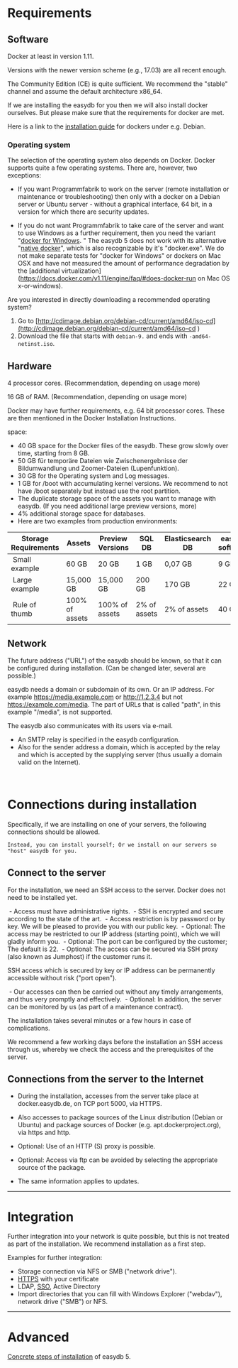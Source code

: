 # Requirements

## Software

Docker at least in version 1.11.

Versions with the newer version scheme (e.g., 17.03) are all recent enough.

The Community Edition (CE) is quite sufficient. We recommend the "stable" channel and assume the default architecture x86_64.

If we are installing the easydb for you then we will also install docker ourselves. But please make sure that the requirements for docker are met.

Here is a link to the [installation guide](https://docs.docker.com/engine/installation/linux/debian/#os-requirements) for dockers under e.g. Debian.

### Operating system

The selection of the operating system also depends on Docker. Docker supports quite a few operating systems. There are, however, two exceptions:

- If you want Programmfabrik to work on the server (remote installation or maintenance or troubleshooting) then only with a docker on a Debian server or Ubuntu server - without a graphical interface, 64 bit, in a version for which there are security updates.

- If you do not want Programmfabrik to take care of the server and want to use Windows as a further requirement, then you need the variant "[docker for Windows](https://docs.docker.com/docker-for-windows/#step-one-install-docker-for-windows). " The easydb 5 does not work with its alternative "[native docker](https://msdn.microsoft.com/en-us/virtualization/windowscontainers/quick_start/quick_start_windows_10)", which is also recognizable by it's "docker.exe". We do not make separate tests for "docker for Windows" or dockers on Mac OSX and have not measured the amount of performance degradation by the [additional virtualization](https://docs.docker.com/v1.11/engine/faq/#does-docker-run on Mac OS x-or-windows).

Are you interested in directly downloading a recommended operating system?

1. Go to [http://cdimage.debian.org/debian-cd/current/amd64/iso-cd](http://cdimage.debian.org/debian-cd/current/amd64/iso-cd )
2. Download the file that starts with `debian-9.` and ends with `-amd64-netinst.iso`.


## Hardware

4 processor cores. (Recommendation, depending on usage more)

16 GB of RAM. (Recommendation, depending on usage more)

Docker may have further requirements, e.g. 64 bit processor cores. These are then mentioned in the Docker Installation Instructions.

space:

- 40 GB space for the Docker files of the easydb. These grow slowly over time, starting from 8 GB.
- 50 GB für temporäre Dateien wie Zwischenergebnisse der Bildumwandlung und Zoomer-Dateien (Lupenfunktion).
- 30 GB for the Operating system and Log messages.
- 1 GB for /boot with accumulating kernel versions. We recommend to not have /boot separately but instead use the root partition.
- The duplicate storage space of the assets you want to manage with easydb. (If you need additional large preview versions, more)
- 4% additional storage space for databases.
- Here are two examples from production environments:

| Storage Requirements |            Assets | Preview Versions | SQL DB | Elasticsearch DB | easydb software |
|----------------------|-------------------|------------------|--------|------------------|-----------------|
| Small example        |             60 GB |            20 GB |   1 GB |          0,07 GB |            9 GB |
| Large example        |         15,000 GB |        15,000 GB | 200 GB |           170 GB |           22 GB |
| Rule of thumb        |    100% of assets |   100% of assets | 2% of assets | 2% of assets |         40 GB |

## Network

The future address ("URL") of the easydb should be known, so that it can be configured during installation. (Can be changed later, several are possible.)

easydb needs a domain or subdomain of its own. Or an IP address. For example https://media.example.com or http://1.2.3.4 but not https://example.com/media. The part of URLs that is called "path", in this example "/media", is not supported.

The easydb also communicates with its users via e-mail.

- An SMTP relay is specified in the easydb configuration.
- Also for the sender address a domain, which is accepted by the relay and which is accepted by the supplying server (thus usually a domain valid on the Internet).

&nbsp;


# Connections during installation

Specifically, if we are installing on one of your servers, the following connections should be allowed.

	Instead, you can install yourself; Or we install on our servers so "host" easydb for you.

## Connect to the server

For the installation, we need an SSH access to the server. Docker does not need to be installed yet.

 - Access must have administrative rights.
 - SSH is encrypted and secure according to the state of the art.
 - Access restriction is by password or by key. We will be pleased to provide you with our public key.
 - Optional: The access may be restricted to our IP address (starting point), which we will gladly inform you.
 - Optional: The port can be configured by the customer; The default is 22.
 - Optional: The access can be secured via SSH proxy (also known as Jumphost) if the customer runs it.

SSH access which is secured by key or IP address can be permanently accessible without risk ("port open").

 - Our accesses can then be carried out without any timely arrangements, and thus very promptly and effectively.
 - Optional: In addition, the server can be monitored by us (as part of a maintenance contract).

The installation takes several minutes or a few hours in case of complications.

We recommend a few working days before the installation an SSH access through us, whereby we check the access and the prerequisites of the server.

## Connections from the server to the Internet

- During the installation, accesses from the server take place at docker.easydb.de, on TCP port 5000, via HTTPS.
- Also accesses to package sources of the Linux distribution (Debian or Ubuntu) and package sources of Docker (e.g. apt.dockerproject.org), via https and http.

- Optional: Use of an HTTP (S) proxy is possible.
- Optional: Access via ftp can be avoided by selecting the appropriate source of the package.

- The same information applies to updates.

----

# Integration

Further integration into your network is quite possible, but this is not treated as part of the installation. We recommend installation as a first step.

Examples for further integration:

- Storage connection via NFS or SMB ("network drive").
- [HTTPS](../konfiguration/https/https.html) with your certificate
- LDAP, [SSO](../konfiguration/sso/sso.html), Active Directory
- Import directories that you can fill with Windows Explorer ("webdav"), network drive ("SMB") or NFS.

---

# Advanced

[Concrete steps of installation](../installation/installation.html) of easydb 5.

&nbsp;
